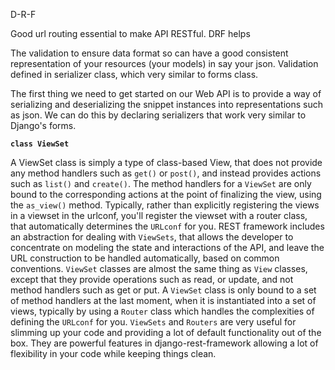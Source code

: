 D-R-F 

Good url routing essential to make API RESTful.
DRF helps 

The validation to ensure data format so can have a good consistent representation of your resources (your models) in say your json. Validation defined in serializer class, which very similar to forms class.

The first thing we need to get started on our Web API is to provide a way of serializing and deserializing the snippet instances into representations such as json. We can do this by declaring serializers that work very similar to Django's forms. 

**`class ViewSet`**

A ViewSet class is simply a type of class-based View, that does not provide any method handlers such as `get()` or `post()`, and instead provides actions such as `list()` and `create()`.
The method handlers for a `ViewSet` are only bound to the corresponding actions at the point of finalizing the view, using the `as_view()` method.
Typically, rather than explicitly registering the views in a viewset in the urlconf, you'll register the viewset with a router class, that automatically determines the `URLconf` for you.
REST framework includes an abstraction for dealing with `ViewSets`, that allows the developer to concentrate on modeling the state and interactions of the API, and leave the URL construction to be handled automatically, based on common conventions.
`ViewSet` classes are almost the same thing as `View` classes, except that they provide operations such as read, or update, and not method handlers such as get or put.
A `ViewSet` class is only bound to a set of method handlers at the last moment, when it is instantiated into a set of views, typically by using a `Router` class which handles the complexities of defining the `URLconf` for you.
`ViewSets` and `Routers` are very useful for slimming up your code and providing a lot of default functionality out of the box. They are powerful features in django-rest-framework allowing a lot of flexibility in your code while keeping things clean. 